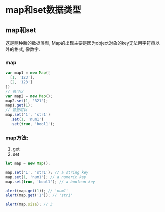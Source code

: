 <!--
Created: Mon Aug 26 2019 15:15:22 GMT+0800 (China Standard Time)
Modified: Mon Aug 26 2019 15:15:22 GMT+0800 (China Standard Time)
-->

# map和set数据类型

## map和set

这是两种新的数据类型, Map的出现主要是因为object对象的key无法用字符串以外的格式, 像数字.

### map

``` js
var map1 = new Map([
  [1, '123'],
  [2, '123']
])
// 也可以
var map2 = new Map();
map2.set(1, '321');
map1.get(1);
// 甚至可以
map.set('1', 'str1')
  .set(1, 'num1')
  .set(true, 'bool1');
```

### map方法:

1. get 
2. set

``` js
let map = new Map();

map.set('1', 'str1'); // a string key
map.set(1, 'num1'); // a numeric key
map.set(true, 'bool1'); // a boolean key

alert(map.get(1)); // 'num1'
alert(map.get('1')); // 'str1'

alert(map.size); // 3
```

#### has 检查是否有此key

``` js
map1.has(1) //true
```

#### delete 删除某个key

``` js
log(map1) //Map(2) {1 => "123", 2 => "123"}
map1.delete(1) //true
log(map1) //Map(1) {2 => "123"}
```

`set无法使用重复的key, 都以key最后一次赋值为准。 ` 

#### How Map compares keys

To test values for equivalence, Map uses the algorithm [SameValueZero](https://tc39.github.io/ecma262/#sec-samevaluezero). It is roughly the same as strict equality ===, but the difference is that NaN is considered equal to NaN. So NaN can be used as the key as well.

This algorithm can't be changed or customized.

#### Iteration over Map

For looping over a map, there are 3 methods:

map.keys() – returns an iterable for keys, 

map.values() – returns an iterable for values, 

map.entries() – returns an iterable for entries [key, value], it's used by default in for..of.

### set

set存储的只有key, 没有value, 而且key是无法重复的, 创建方法:

``` js
var set1 = new Set([1, 2, '2']);
```

### set方法

#### add

``` js
set1.add(4) //Set(4) {1, 2, "2", 4}
```

#### delete

``` js
set1.delete(1) //true
log(set1) //Set(3) {2, "2", 4}
```

set可以方便地去除数组中重复项.

``` js
// var set = new Set([1, 2, 1, 2, 2, 1]); 
var arr = [1, 2, 1, 2, 2, 1];
//new Set 数组去重
function unique(arr) {
  return Array.from(new Set(arr));
};
```

``` js
//使用ES6的方法可以去重。 
console.log(unique(arr));
// 还可以
[...new Set(arr)]
```

## weakSet and weakMap

[阮一峰ES6](https://es6.ruanyifeng.com/#docs/set-map#WeakSet)

WeakSet 结构与 Set 类似, 也是不重复的值的集合. 但是, 它与 Set 有两个区别.

首先, WeakSet 的成员只能是对象, 而不能是其他类型的值. WeakMap的key只可以是对象.

WeakSet和WeakMap 中的对象都是弱引用, 即垃圾回收机制不考虑 WeakSet 对该对象的引用, 也就是说, 如果其他对象都不再引用该对象, 那么垃圾回收机制会自动回收该对象所占用的内存, 不考虑该对象还存在于 WeakSet 之中.

这是因为垃圾回收机制依赖引用计数, 如果一个值的引用次数不为0, 垃圾回收机制就不会释放这块内存. 结束使用该值之后, 有时会忘记取消引用, 导致内存无法释放, 进而可能会引发内存泄漏. WeakSet 里面的引用, 都不计入垃圾回收机制, 所以就不存在这个问题. 因此, WeakSet 适合临时存放一组对象, 以及存放跟对象绑定的信息. 只要这些对象在外部消失, 它在 WeakSet 里面的引用就会自动消失.

由于上面这个特点, WeakSet 的成员是不适合引用的, 因为它会随时消失. 另外, 由于 WeakSet 内部有多少个成员, 取决于垃圾回收机制有没有运行, 运行前后很可能成员个数是不一样的, 而垃圾回收机制何时运行是不可预测的, 因此 ES6 规定 WeakSet 不可遍历.

WeakMap 可以解决引用DOM节点不释放而造成内存溢出的问题.

